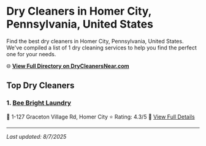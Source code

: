 # Dry Cleaners in Homer City, Pennsylvania, United States

Find the best dry cleaners in Homer City, Pennsylvania, United States. We've compiled a list of 1 dry cleaning services to help you find the perfect one for your needs.

🌐 **[View Full Directory on DryCleanersNear.com](https://drycleanersnear.com/city/US/Pennsylvania/Homer%20City)**

## Top Dry Cleaners

### 1. [Bee Bright Laundry](https://drycleanersnear.com/dryCleaner/686735d8bb1702f4ee39b3b5/bee-bright-laundry)
📍 1-127 Graceton Village Rd, Homer City
⭐ Rating: 4.3/5
🔗 [View Full Details](https://drycleanersnear.com/dryCleaner/686735d8bb1702f4ee39b3b5/bee-bright-laundry)


---

*Last updated: 8/7/2025*
